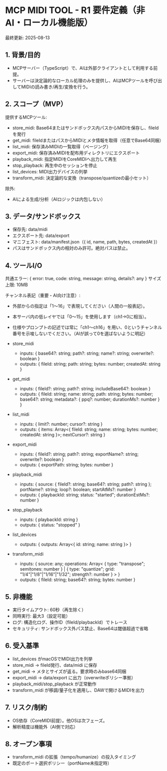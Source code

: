 # MCP MIDI TOOL - R1 要件定義（非AI・ローカル機能版）

最終更新: 2025-08-13

## 1. 背景/目的
- MCPサーバー（TypeScript）で、AIは外部クライアントとして利用する前提。
- サーバーは決定論的なローカル処理のみを提供し、AIはMCPツールを呼び出してMIDIの読み書き/再生/変換を行う。

## 2. スコープ（MVP）
提供するMCPツール:
- store_midi: Base64またはサンドボックス内パスからMIDIを保存し、fileIdを発行
- get_midi: fileIdまたはパスからMIDIとメタ情報を取得（任意でBase64同梱）
- list_midi: 保存済みMIDIの一覧取得（ページング）
- export_midi: 保存済みMIDIを配布用ディレクトリにエクスポート
- playback_midi: 指定MIDIをCoreMIDIへ出力して再生
- stop_playback: 再生中のセッションを停止
- list_devices: MIDI出力デバイスの列挙
- transform_midi: 決定論的な変換（transpose/quantizeの最小セット）

除外:
- AIによる生成/分析（AIロジックは内包しない）

## 3. データ/サンドボックス
- 保存先: data/midi
- エクスポート先: data/export
- マニフェスト: data/manifest.json（{ id, name, path, bytes, createdAt }）
- パスはサンドボックス内の相対のみ許可。絶対パスは禁止。

## 4. ツールI/O
共通エラー: { error: true, code: string, message: string, details?: any }
サイズ上限: 10MB

チャンネル表記（重要・AI向け注意）:
- 外部からの指定は「1〜16」で表現してください（人間の一般表記）。
- 本サーバ内の低レイヤでは「0〜15」を使用します（ch1→0に相当）。
- 仕様やプロンプトの記述では常に「ch1〜ch16」を用い、0というチャンネル番号を示唆しないでください。（AIが誤って0を選ばないように明記）

- store_midi
  - inputs: { base64?: string; path?: string; name?: string; overwrite?: boolean }
  - outputs: { fileId: string; path: string; bytes: number; createdAt: string }

- get_midi
  - inputs: { fileId?: string; path?: string; includeBase64?: boolean }
  - outputs: { fileId: string; name: string; path: string; bytes: number; base64?: string; metadata?: { ppq?: number; durationMs?: number } }

- list_midi
  - inputs: { limit?: number; cursor?: string }
  - outputs: { items: Array<{ fileId: string; name: string; bytes: number; createdAt: string }>; nextCursor?: string }

- export_midi
  - inputs: { fileId?: string; path?: string; exportName?: string; overwrite?: boolean }
  - outputs: { exportPath: string; bytes: number }

- playback_midi
  - inputs: { source: { fileId?: string; base64?: string; path?: string }; portName?: string; loop?: boolean; startAtMs?: number }
  - outputs: { playbackId: string; status: "started"; durationEstMs?: number }

- stop_playback
  - inputs: { playbackId: string }
  - outputs: { status: "stopped" }

- list_devices
  - outputs: { outputs: Array<{ id: string; name: string }> }

- transform_midi
  - inputs: { source: any; operations: Array< { type: "transpose"; semitones: number } | { type: "quantize"; grid: "1/4"|"1/8"|"1/16"|"1/32"; strength?: number } > }
  - outputs: { fileId: string; base64?: string; bytes: number }

## 5. 非機能
- 実行タイムアウト: 60秒（再生除く）
- 同時実行: 最大3（設定可能）
- ログ: 構造化ログ、操作ID（fileId/playbackId）でトレース
- セキュリティ: サンドボックス外パス禁止、Base64は閾値超過で省略

## 6. 受入基準
- list_devices がmacOSでMIDI出力を列挙
- store_midi → fileId発行、data/midi に保存
- get_midi → メタとサイズが返る。要求時のみbase64同梱
- export_midi → data/export に出力（overwriteポリシー準拠）
- playback_midi/stop_playback が正常動作
- transform_midi が移調/量子化を適用し、DAWで開けるMIDIを出力

## 7. リスク/制約
- OS依存（CoreMIDI前提）。他OSは次フェーズ。
- 解析精度は機能外（AI側で対応）

## 8. オープン事項
- transform_midi の拡張（tempo/humanize）の投入タイミング
- 既定のポート選択ポリシー（portName未指定時）
